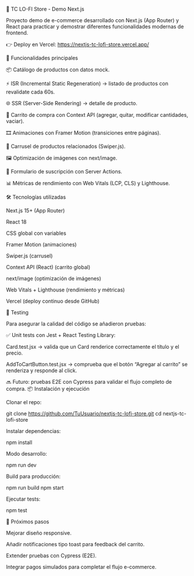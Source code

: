 🛒 TC LO-FI Store - Demo Next.js

Proyecto demo de e-commerce desarrollado con Next.js (App Router) y React para practicar y demostrar diferentes funcionalidades modernas de frontend.

👉 Deploy en Vercel: https://nextjs-tc-lofi-store.vercel.app/

🚀 Funcionalidades principales

📦 Catálogo de productos con datos mock.

⚡ ISR (Incremental Static Regeneration) → listado de productos con revalidate cada 60s.

🌐 SSR (Server-Side Rendering) → detalle de producto.

🛒 Carrito de compra con Context API (agregar, quitar, modificar cantidades, vaciar).

🎞️ Animaciones con Framer Motion (transiciones entre páginas).

🎠 Carrusel de productos relacionados (Swiper.js).

🖼️ Optimización de imágenes con next/image.

📩 Formulario de suscripción con Server Actions.

📊 Métricas de rendimiento con Web Vitals (LCP, CLS) y Lighthouse.

🛠️ Tecnologías utilizadas

Next.js 15+ (App Router)

React 18

CSS global con variables

Framer Motion (animaciones)

Swiper.js (carrusel)

Context API (React) (carrito global)

next/image (optimización de imágenes)

Web Vitals + Lighthouse (rendimiento y métricas)

Vercel (deploy continuo desde GitHub)

🧪 Testing

Para asegurar la calidad del código se añadieron pruebas:

✅ Unit tests con Jest + React Testing Library:

Card.test.jsx → valida que un Card renderice correctamente el título y el precio.

AddToCartButton.test.jsx → comprueba que el botón “Agregar al carrito” se renderiza y responde al click.

🔜 Futuro: pruebas E2E con Cypress para validar el flujo completo de compra.
📦 Instalación y ejecución

Clonar el repo:

git clone https://github.com/TuUsuario/nextjs-tc-lofi-store.git
cd nextjs-tc-lofi-store

Instalar dependencias:

npm install

Modo desarrollo:

npm run dev

Build para producción:

npm run build
npm start

Ejecutar tests:

npm test

📌 Próximos pasos

Mejorar diseño responsive.

Añadir notificaciones tipo toast para feedback del carrito.

Extender pruebas con Cypress (E2E).

Integrar pagos simulados para completar el flujo e-commerce.
